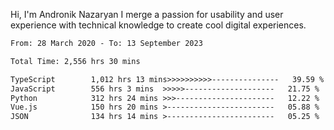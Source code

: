 Hi, I'm Andronik Nazaryan
I merge a passion for usability and user experience with technical knowledge to create cool digital experiences.


<!--START_SECTION:waka-->

```txt
From: 28 March 2020 - To: 13 September 2023

Total Time: 2,556 hrs 30 mins

TypeScript        1,012 hrs 13 mins>>>>>>>>>>---------------   39.59 %
JavaScript        556 hrs 3 mins  >>>>>--------------------   21.75 %
Python            312 hrs 24 mins >>>----------------------   12.22 %
Vue.js            150 hrs 20 mins >------------------------   05.88 %
JSON              134 hrs 14 mins >------------------------   05.25 %
```

<!--END_SECTION:waka-->
